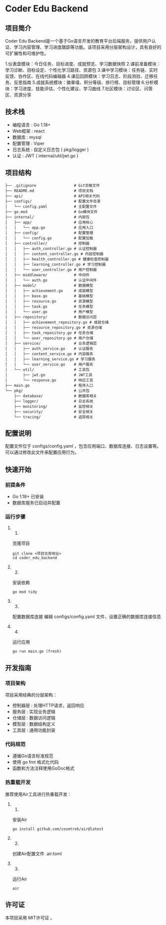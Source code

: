 # Coder Edu Backend
## 项目简介
Coder Edu Backend是一个基于Go语言开发的教育平台后端服务，提供用户认证、学习内容管理、学习进度跟踪等功能。该项目采用分层架构设计，具有良好的可扩展性和可维护性。

1.仪表盘模块：今日任务、目标进度、成就预览、学习数据快照
2.课前准备模块：学习诊断、目标设定、个性化学习路径、资源包
3.课中学习模块：任务链、实时反馈、协作区、在线代码编辑器
4.课后回顾模块：学习日志、阶段测验、迁移任务、反思指南
5.成就系统模块：徽章墙、积分等级、排行榜、目标管理
6.分析模块：学习进度、技能评估、个性化建议、学习曲线
7.社区模块：讨论区、问答区、资源分享

## 技术栈
- 编程语言 : Go 1.18+
- Web框架 : react
- 数据库 : mysql
- 配置管理 : Viper
- 日志系统 : 自定义日志包 ( pkg/logger )
- 认证 : JWT ( internal/util/jwt.go )
## 项目结构
```
├── .gitignore                 # Git忽略文件
├── README.md                  # 项目文档
├── api/                       # API相关代码
├── configs/                   # 配置文件目录
│   └── config.yaml            # 主配置文件
├── go.mod                     # Go模块文件
├── internal/                  # 内部包
│   ├── app/                   # 应用核心
│   │   └── app.go             # 应用入口
│   ├── config/                # 配置管理
│   │   └── config.go          # 配置加载
│   ├── controller/            # 控制器
│   │   ├── auth_controller.go # 认证控制器
│   │   ├── content_controller.go # 内容控制器
│   │   ├── health_controller.go # 健康检查控制器
│   │   ├── learning_controller.go # 学习控制器
│   │   └── user_controller.go # 用户控制器
│   ├── middleware/            # 中间件
│   │   └── auth.go            # 认证中间件
│   ├── model/                 # 数据模型
│   │   ├── achievement.go     # 成就模型
│   │   ├── base.go            # 基础模型
│   │   ├── resource.go        # 资源模型
│   │   ├── task.go            # 任务模型
│   │   └── user.go            # 用户模型
│   ├── repository/            # 数据访问层
│   │   ├── achievement_repository.go # 成就仓储
│   │   ├── resource_repository.go # 资源仓储
│   │   ├── task_repository.go # 任务仓储
│   │   └── user_repository.go # 用户仓储
│   ├── service/               # 业务逻辑层
│   │   ├── auth_service.go    # 认证服务
│   │   ├── content_service.go # 内容服务
│   │   ├── learning_service.go # 学习服务
│   │   └── user_service.go    # 用户服务
│   └── util/                  # 工具包
│       ├── jwt.go             # JWT工具
│       └── response.go        # 响应工具
├── main.go                    # 程序入口
└── pkg/                       # 公共包
    ├── database/              # 数据库相关
    ├── logger/                # 日志系统
    ├── monitoring/            # 监控相关
    ├── security/              # 安全相关
    └── tracing/               # 追踪相关
```
## 配置说明
配置文件位于 configs/config.yaml ，包含应用端口、数据库连接、日志设置等。可以通过修改此文件来配置应用行为。

## 快速开始
### 前提条件
- Go 1.18+ 已安装
- 数据库服务已启动并配置
### 运行步骤
1. 1.
   克隆项目
   
   ```
   git clone <项目仓库地址>
   cd coder_edu_backend
   ```
2. 2.
   安装依赖
   
   ```
   go mod tidy
   ```
3. 3.
   配置数据库连接
   编辑 configs/config.yaml 文件，设置正确的数据库连接信息
4. 4.
   运行应用
   
   ```
   go run main.go (fresh)
   ```
## 开发指南
### 项目架构
项目采用经典的分层架构：

- 控制器层 : 处理HTTP请求，返回响应
- 服务层 : 实现业务逻辑
- 仓储层 : 数据访问逻辑
- 模型层 : 数据结构定义
- 工具层 : 通用功能封装
### 代码规范
- 遵循Go语言标准规范
- 使用 go fmt 格式化代码
- 函数和方法注释使用GoDoc格式
### 热重载开发
推荐使用Air工具进行热重载开发：

1. 1.
   安装Air
   
   ```
   go install github.com/cosmtrek/air@latest
   ```
2. 2.
   创建Air配置文件 .air.toml
3. 3.
   运行Air
   
   ```
   air
   ```

## 许可证
本项目采用 MIT许可证 。
